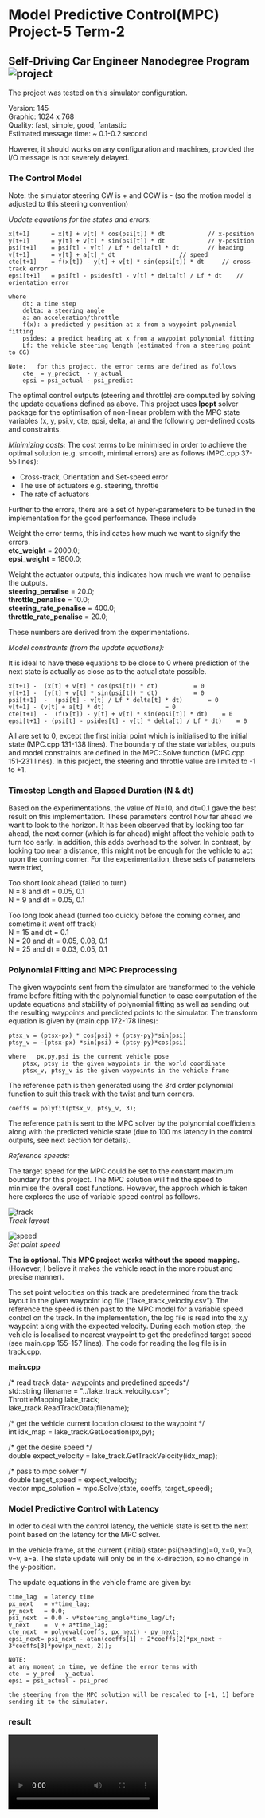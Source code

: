 # **Model Predictive Control(MPC) Project-5 Term-2**
Self-Driving Car Engineer Nanodegree Program
![project][image0]
---

[//]: # (Image References)
[image0]: ./result/capture.png "result"
[image1]: ./result/track_waypoints.png "track"
[image2]: ./result/setpoint_velocity.png "speed"
[video0]: ./result/MPC2.mp4 "video"

The project was tested on this simulator configuration.

Version: 145  
Graphic: 1024 x 768  
Quality: fast, simple, good, fantastic  
Estimated message time: ~ 0.1-0.2 second  

However, it should works on any configuration and machines, provided the I/O message is not severely delayed.


### The Control Model 
Note: the simulator steering CW is + and CCW is - (so the motion model is adjusted to this steering convention)

_Update equations for the states and errors:_
	
	x[t+1] 	    = x[t] + v[t] * cos(psi[t]) * dt			// x-position  
	y[t+1]      = y[t] + v[t] * sin(psi[t]) * dt 			// y-position  
	psi[t+1]    = psi[t] - v[t] / Lf * delta[t] * dt		// heading  
	v[t+1]      = v[t] + a[t] * dt					// speed  
	cte[t+1]    = f(x[t]) - y[t] + v[t] * sin(epsi[t]) * dt		// cross-track error  
	epsi[t+1]   = psi[t] - psides[t] - v[t] * delta[t] / Lf * dt	// orientation error

	where
		dt: a time step
		delta: a steering angle
		a: an acceleration/throttle 
		f(x): a predicted y position at x from a waypoint polynomial fitting 
		psides: a predict heading at x from a waypoint polynomial fitting 
		Lf: the vehicle steering length (estimated from a steering point to CG)
		
	Note:   for this project, the error terms are defined as follows 
		cte  = y_predict  - y_actual
		epsi = psi_actual - psi_predict

The optimal control outputs (steering and throttle) are computed by solving the update equations defined as above. This project uses **Ipopt** solver package for the optimisation of non-linear problem with the  MPC state variables (x, y, psi,v, cte, epsi, delta, a) and the following per-defined costs and constraints.

_Minimizing costs:_
The cost terms to be minimised in order to achieve the optimal solution (e.g. smooth, minimal errors) are as follows (MPC.cpp 37-55 lines):

* Cross-track, Orientation and Set-speed error 
* The use of actuators e.g. steering, throttle
* The rate of actuators

Further to the errors, there are a set of hyper-parameters to be tuned in the implementation for the good performance. These include 

Weight the error terms, this indicates how much we want to signify the errors.  
**etc_weight**   = 2000.0;  
**epsi_weight**  = 1800.0;  

Weight the actuator outputs, this indicates how much we want to penalise the outputs.  
**steering_penalise** = 20.0;  
**throttle_penalise**  = 10.0;  
**steering_rate_penalise** = 400.0;  
**throttle_rate_penalise**  = 20.0;  

These numbers are derived from the experimentations.

_Model constraints (from the update equations):_

It is ideal to have these equations to be close to 0 where prediction of the next state is actually as close as to the actual state possible.  

	x[t+1] -  (x[t] + v[t] * cos(psi[t]) * dt)			= 0  
	y[t+1] -  (y[t] + v[t] * sin(psi[t]) * dt) 			= 0  
	psi[t+1]  -  (psi[t] - v[t] / Lf * delta[t] * dt)		= 0  
	v[t+1] - (v[t] + a[t] * dt)					= 0  
	cte[t+1]  -  (f(x[t]) - y[t] + v[t] * sin(epsi[t]) * dt) 	= 0  
	epsi[t+1] - (psi[t] - psides[t] - v[t] * delta[t] / Lf * dt) 	= 0  

All are set to 0, except the first initial point which is initialised to the initial state (MPC.cpp 131-138 lines). The boundary of the state variables, outputs and model constraints are defined in the MPC::Solve function (MPC.cpp  151-231 lines). In this project, the steering and throttle value are limited to -1 to +1. 

### Timestep Length and Elapsed Duration (N & dt)
Based on the experimentations, the value of N=10, and dt=0.1 gave the best result on this implementation. These parameters control how far ahead we want to look to the horizon. It has been observed that by looking too far ahead, the next corner (which is far ahead) might affect the vehicle path to turn too early. In addition, this adds overhead to the solver. In contrast, by looking too near a distance, this might not be enough for the vehicle to act upon the coming corner. For the experimentation, these sets of parameters were tried,
	
Too short look ahead (failed to turn)  
	N = 8  and dt = 0.05, 0.1  
	N = 9  and dt = 0.05, 0.1

Too long look ahead (turned too quickly before the coming corner, and sometime it went off track)  
	N = 15 and dt = 0.1   
	N = 20 and dt = 0.05, 0.08, 0.1  
	N = 25 and dt = 0.03, 0.05, 0.1  


### Polynomial Fitting and MPC Preprocessing
The given waypoints sent from the simulator are transformed to the vehicle frame before fitting with the polynomial function to ease computation of the update equations and stability of polynomial fitting as well as sending out the resulting waypoints and predicted points to the simulator. The transform equation is given by (main.cpp 172-178 lines):
	
	ptsx_v = (ptsx-px) * cos(psi) + (ptsy-py)*sin(psi)  
	ptsy_v = -(ptsx-px) *sin(psi) + (ptsy-py)*cos(psi)  

	where 	px,py,psi is the current vehicle pose  
		ptsx, ptsy is the given waypoints in the world coordinate  
		ptsx_v, ptsy_v is the given waypoints in the vehicle frame  


The reference path is then generated using the 3rd order polynomial function to suit this track with the twist and turn corners. 

	coeffs = polyfit(ptsx_v, ptsy_v, 3); 

The reference path is sent to the MPC solver by the polynomial coefficients along with the predicted vehicle state (due to 100 ms latency in the control outputs, see next section for details). 
	
_Reference speeds:_

The target speed for the MPC could be set to the constant maximum boundary for this project. The MPC solution will find the speed to  
minimise the overall cost functions. However, the approch which is taken here explores the use of variable speed control as follows.  

![track][image1]   
                              _Track layout_

![speed][image2]   
                              _Set point speed_

**The is optional. This MPC project works without the speed mapping.** (However, I believe it makes the vehicle react in the more robust and precise manner).

The set point velocities on this track are predetermined from the track layout in the given waypoint log file (“lake_track_velocity.csv”). The reference the speed is then past to the MPC model for a variable speed control on the track. In the implementation, the log file is read into the x,y waypoint along with the expected velocity. During each motion step, the vehicle is localised to nearest waypoint to get the predefined target speed (see main.cpp 155-157 lines). The code for reading the log file is in track.cpp.

**main.cpp**

/* read track data- waypoints and predefined speeds*/  
std::string filename = "../lake_track_velocity.csv";  
ThrottleMapping lake_track;  
lake_track.ReadTrackData(filename);

/* get the vehicle current location closest to the waypoint */  
int idx_map = lake_track.GetLocation(px,py);

/* get the desire speed */  
double expect_velocity = lake_track.GetTrackVelocity(idx_map);

/* pass to mpc solver */  
double target_speed = expect_velocity;  
vector<double> mpc_solution = mpc.Solve(state, coeffs, target_speed);

### Model Predictive Control with Latency
In oder to deal with the control latency, the vehicle state is set to the next point based on the latency for the MPC solver. 

In the vehicle frame, at the current (initial) state: psi(heading)=0, x=0, y=0, v=v, a=a. The state update will only be in the x-direction, so no change in the y-position. 

The update equations in the vehicle frame are given by:

	time_lag  = latency time  
	px_next   = v*time_lag;  
	py_next   = 0.0;  
	psi_next  = 0.0 - v*steering_angle*time_lag/Lf;  
	v_next    =  v + a*time_lag;  
	cte_next  = polyeval(coeffs, px_next) - py_next;  
	epsi_next= psi_next - atan(coeffs[1] + 2*coeffs[2]*px_next + 3*coeffs[3]*pow(px_next, 2));  

	NOTE: 	
	at any moment in time, we define the error terms with  
	cte  = y_pred - y_actual  
	epsi = psi_actual - psi_pred  

  	the steering from the MPC solution will be rescaled to [-1, 1] before sending it to the simulator.    


### result
![video][video0]


